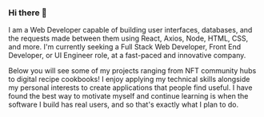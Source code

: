 ### Hi there 👋

I am a Web Developer capable of building user interfaces, databases, and the requests made between them using React, Axios, Node, HTML, CSS, and more. I'm currently seeking a Full Stack Web Developer, Front End Developer, or UI Engineer role, at a fast-paced and innovative company.

Below you will see some of my projects ranging from NFT community hubs to digital recipe cookbooks! I enjoy applying my technical skills alongside my personal interests to create applications that people find useful. I have found the best way to motivate myself and continue learning is when the software I build has real users, and so that's exactly what I plan to do.
